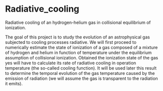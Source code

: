 # Radiative_cooling
Radiative cooling of an hydrogen-helium gas in collisional equilibrium of ionization.

The goal of this project is to study
the evolution of an astrophysical gas subjected to cooling processes
radiative. We will first proceed to numerically estimate the state of
ionization of a gas composed of a mixture of hydrogen and helium in
function of temperature under the equilibrium assumption of
collisional ionization. Obtained the ionization state of the gas yes
will have to calculate its rate of radiative cooling in operation
temperature (the so-called cooling function). It will be used later
this result to determine the temporal evolution of the
gas temperature caused by the emission of radiation
(we will assume the gas is transparent to the radiation it emits).
